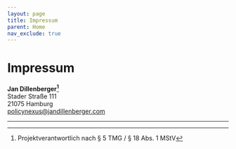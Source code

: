 ```yaml
---
layout: page
title: Impressum
parent: Home
nav_exclude: true
---
```


# Impressum 

**Jan Dillenberger[^1]**  
Stader Straße 111  
21075 Hamburg  
[policynexus@jandillenberger.com](policynexus@jandillenberger.com)  

----

[^1]: Projektverantwortlich nach § 5 TMG / § 18 Abs. 1 MStV  
